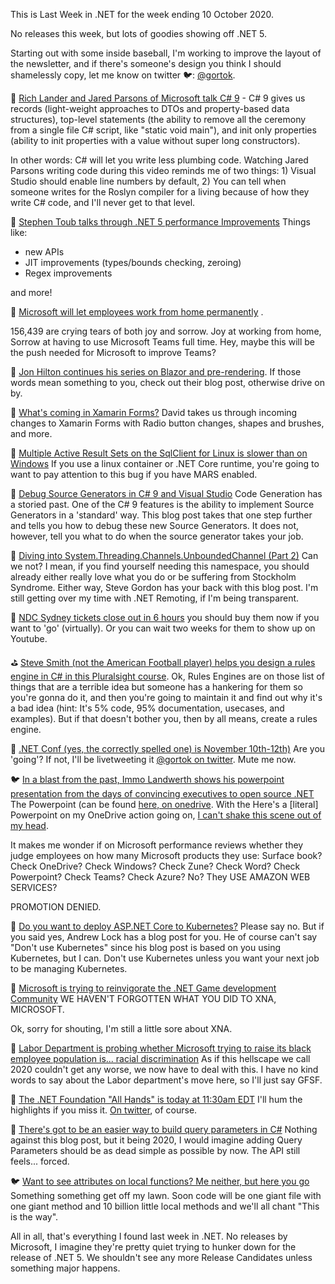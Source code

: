This is Last Week in .NET for the week ending 10 October 2020.

No releases this week, but lots of goodies showing off .NET 5.

Starting out with some inside baseball, I'm working to improve the layout of the newsletter, and if there's someone's design you think I should shamelessly copy, let me know on twitter 🐦: [@gortok](https://twitter.com/gortok).

🎥 [Rich Lander and Jared Parsons of Microsoft talk C# 9](https://twitter.com/dotnet/status/1314621654425796609) - C# 9 gives us records (light-weight approaches to DTOs and property-based data structures), top-level statements (the ability to remove all the ceremony from a single file C# script, like "static void main"), and init only properties (ability to init properties with a value without super long constructors).

In other words: C# will let you write less plumbing code.  Watching Jared Parsons writing code during this video reminds me of two things: 1) Visual Studio should enable line numbers by default, 2) You can tell when someone writes for the Roslyn compiler for a living because of how they write C# code, and I'll never get to that level. 

🎥 [Stephen Toub talks through .NET 5 performance Improvements](https://www.youtube.com/watch?v=Ehvr9wXJNEM) Things like:

- new APIs
- JIT improvements (types/bounds checking, zeroing)
- Regex improvements

and more!

📰 [Microsoft will let employees work from home permanently](https://www.theverge.com/2020/10/9/21508964/microsoft-remote-work-from-home-covid-19-coronavirus) . 

156,439 are crying tears of both joy and sorrow.  Joy at working from home, Sorrow at having to use Microsoft Teams full time. Hey, maybe this will be the push needed for Microsoft to improve Teams?

📝 [Jon Hilton continues his series on Blazor and pre-rendering](https://jonhilton.net/blazor-wasm-prerendering-missing-http-client). If those words mean something to you, check out their blog post, otherwise drive on by.

📝 [What's coming in Xamarin Forms?](https://devblogs.microsoft.com/xamarin/xamarin-forms-5-preview/) David takes us through incoming changes to Xamarin Forms with Radio button changes, shapes and brushes, and more. 

🐞 [Multiple Active Result Sets on the SqlClient for Linux is slower than on Windows](https://github.com/dotnet/SqlClient/issues/422)  If you use a linux container or .NET Core runtime, you're going to want to pay attention to this bug if you have MARS enabled.

📝 [Debug Source Generators in C# 9 and Visual Studio](https://nicksnettravels.builttoroam.com/debug-code-gen/) Code Generation has a storied past.  One of the C# 9 features is the ability to implement Source Generators in a 'standard' way.  This blog post takes that one step further and tells you how to debug these new Source Generators.  It does not, however, tell you what to do when the source generator takes your job.

📝 [Diving into System.Threading.Channels.UnboundedChannel<T> (Part 2)](https://www.stevejgordon.co.uk/dotnet-internals-system-threading-channels-unboundedchannel-part-2) Can we not? I mean, if you find yourself needing this namespace, you should already either really love what you do or be suffering from Stockholm Syndrome.  Either way, Steve Gordon has your back with this blog post.  I'm still getting over my time with .NET Remoting, if I'm being transparent.

📅 [ NDC Sydney tickets close out in 6 hours](https://ndcsydney.com/tickets) you should buy them now if you want to 'go' (virtually).  Or you can wait two weeks for them to show up on Youtube.

⛳ [Steve Smith (not the American Football player) helps you design a rules engine in C# in this Pluralsight course](https://www.pluralsight.com/courses/c-sharp-design-patterns-rules-pattern).  Ok, Rules Engines are on those list of things that are a terrible idea but someone has a hankering for them so you're gonna do it, and then you're going to maintain it and find out why it's a bad idea (hint: It's 5% code, 95% documentation, usecases, and examples).  But if that doesn't bother you, then by all means, create a rules engine. 

📅 [.NET Conf (yes, the correctly spelled one) is November 10th-12th)](https://www.dotnetconf.net/) Are you 'going'? If not, I'll be livetweeting it [@gortok on twitter](https://twitter.com/gortok). Mute me now.

🐦 [In a blast from the past, Immo Landwerth shows his powerpoint presentation from the days of convincing executives to open source .NET](https://twitter.com/terrajobst/status/1313901378301878272) The Powerpoint (can be found [here, on onedrive](https://onedrive.live.com/view.aspx?resid=B97E87F4B2E2AEDC!286998&ithint=file%2cpptx&authkey=!ACPOtTVrotG6MjU). With the Here's a [literal] Powerpoint on my OneDrive action going on, [I can't shake this scene out of my head](https://www.youtube.com/watch?v=iPJurOSEyLw). 

It makes me wonder if on Microsoft performance reviews whether they judge employees on how many Microsoft products they use:
Surface book? Check
OneDrive? Check
Windows? Check
Zune? Check
Word? Check
Powerpoint? Check
Teams? Check
Azure? No? They USE AMAZON WEB SERVICES? 

PROMOTION DENIED.

📝 [Do you want to deploy ASP.NET Core to Kubernetes?](https://andrewlock.net/deploying-asp-net-core-applications-to-kubernetes-part-1-an-introduction-to-kubernetes/) Please say no.  But if you said yes, Andrew Lock has a blog post for you.  He of course can't say "Don't use Kubernetes" since his blog post is based on you using Kubernetes, but I can. Don't use Kubernetes unless you want your next job to be managing Kubernetes.

📝 [Microsoft is trying to reinvigorate the .NET Game development Community](https://devblogs.microsoft.com/dotnet/game-development-with-net/) WE HAVEN'T FORGOTTEN WHAT YOU DID TO XNA, MICROSOFT.

Ok, sorry for shouting, I'm still a little sore about XNA.

📰 [Labor Department is probing whether Microsoft trying to raise its black employee population is... racial discrimination](https://www.axios.com/labor-department-probes-microsofts-diversity-policy-288876e7-8033-4195-8b72-69276f3a26dc.html) As if this hellscape we call 2020 couldn't get any worse, we now have to deal with this. I have no kind words to say about the Labor department's move here, so I'll just say GFSF.

📅 [The .NET Foundation "All Hands" is today at 11:30am EDT](https://www.youtube.com/watch?v=CX8wT0mO5qg) I'll hum the highlights if you miss it. [On twitter](https://twitter.com/gortok), of course.

📝 [There's got to be an easier way to build query parameters in C#](https://www.asmak9.com/2020/10/cnet-how-to-build-web-url-query.html) Nothing against this blog post, but it being 2020, I would imagine adding Query Parameters should be as dead simple as possible by now. The API still feels... forced.

🐦 [Want to see attributes on local functions? Me neither, but here you go](https://twitter.com/davidfowl/status/1313010391149027328?s=20) Something something get off my lawn. Soon code will be one giant file with one giant method and 10 billion little local methods and we'll all chant "This is the way".



All in all, that's everything I found last week in .NET. No releases by Microsoft, I imagine they're pretty quiet trying to hunker down for the release of .NET 5. We shouldn't see any more Release Candidates unless something major happens.




